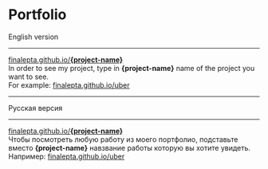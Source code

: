 # Portfolio
English version
___
[finalepta.github.io/**{project-name}**](finalepta.github.io/index.html)    
In order to see my project, type in **{project-name}** name of the project you want to see.    
For example: [finalepta.github.io/uber](finalepta.github.io/uber)  
___
Русская версия   
___
[finalepta.github.io/**{project-name}**](finalepta.github.io/index.html)    
Чтобы посмотреть любую работу из моего портфолио, подставьте вместо **{project-name}** навзвание работы которую вы хотите увидеть.     
Например: [finalepta.github.io/uber](finalepta.github.io/uber)     
